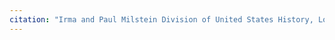 ```yaml
---
citation: "Irma and Paul Milstein Division of United States History, Local History and Genealogy, The New York Public Library. \"Hempstead Railroad Depot. Hempstead, Hempstead\" The New York Public Library Digital Collections. 1890 - 1930. https://digitalcollections.nypl.org/items/f69b0fd0-6173-013c-f71b-0242ac110002."
---
```



